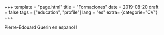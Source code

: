 +++
template = "page.html"
title = "Formaciones"
date =  2019-08-20
draft = false
tags = ["education", "profile"]
lang = "es"
extra= {categorie="CV"}
+++


Pierre-Edouard Guerin en espanol !